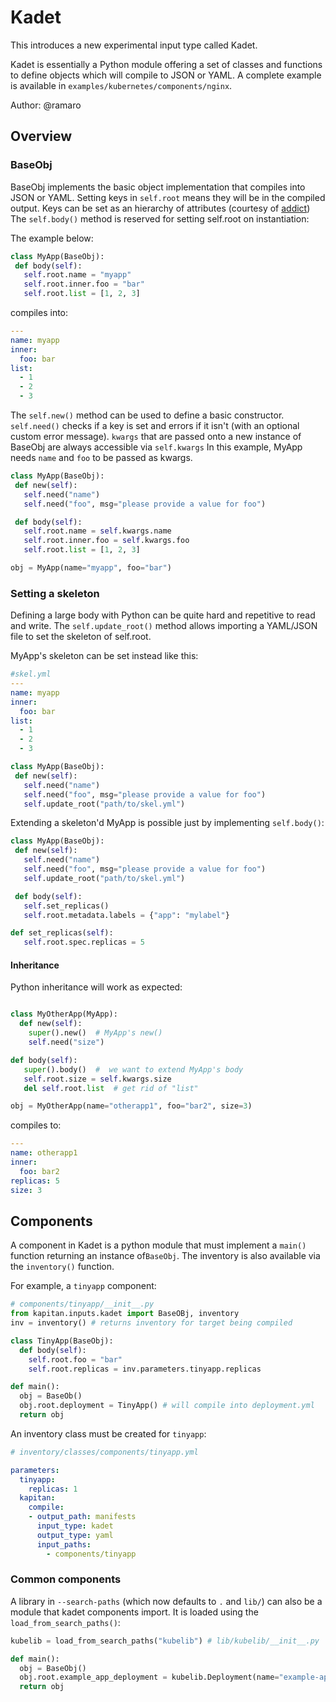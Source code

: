 # Kadet

This introduces a new experimental input type called Kadet.

Kadet is essentially a Python module offering a set of classes and functions to define objects which will compile to JSON or YAML. A complete example is available in `examples/kubernetes/components/nginx`.

Author: @ramaro

## Overview

### BaseObj

BaseObj implements the basic object implementation that compiles into JSON or YAML.
Setting keys in `self.root` means they will be in the compiled output. Keys can be set as an hierarchy of attributes (courtesy of [addict](https://github.com/mewwts/addict))
The `self.body()` method is reserved for setting self.root on instantiation:

The example below:

```python
class MyApp(BaseObj):
 def body(self):
   self.root.name = "myapp"
   self.root.inner.foo = "bar"
   self.root.list = [1, 2, 3]
```

compiles into:

```yaml
---
name: myapp
inner:
  foo: bar
list:
  - 1
  - 2
  - 3
```

The `self.new()` method can be used to define a basic constructor.
`self.need()` checks if a key is set and errors if it isn't (with an optional custom error message).
`kwargs` that are passed onto a new instance of BaseObj are always accessible via `self.kwargs`
In this example, MyApp needs `name` and `foo` to be passed as kwargs.

```python
class MyApp(BaseObj):
 def new(self):
   self.need("name")
   self.need("foo", msg="please provide a value for foo")

 def body(self):
   self.root.name = self.kwargs.name
   self.root.inner.foo = self.kwargs.foo
   self.root.list = [1, 2, 3]

obj = MyApp(name="myapp", foo="bar")
```

### Setting a skeleton

Defining a large body with Python can be quite hard and repetitive to read and write.
The `self.update_root()` method allows importing a YAML/JSON file to set the skeleton of self.root.

MyApp's skeleton can be set instead like this:

```yaml
#skel.yml
---
name: myapp
inner:
  foo: bar
list:
  - 1
  - 2
  - 3
```

```python
class MyApp(BaseObj):
 def new(self):
   self.need("name")
   self.need("foo", msg="please provide a value for foo")
   self.update_root("path/to/skel.yml")
```

Extending a skeleton'd MyApp is possible just by implementing `self.body()`:

```python
class MyApp(BaseObj):
 def new(self):
   self.need("name")
   self.need("foo", msg="please provide a value for foo")
   self.update_root("path/to/skel.yml")

 def body(self):
   self.set_replicas()
   self.root.metadata.labels = {"app": "mylabel"}

def set_replicas(self):
   self.root.spec.replicas = 5
```

#### Inheritance

Python inheritance will work as expected:

```python

class MyOtherApp(MyApp):
  def new(self):
    super().new()  # MyApp's new()
    self.need("size")

def body(self):
   super().body()  #  we want to extend MyApp's body
   self.root.size = self.kwargs.size
   del self.root.list  # get rid of "list"

obj = MyOtherApp(name="otherapp1", foo="bar2", size=3)
```

compiles to:

```yaml
---
name: otherapp1
inner:
  foo: bar2
replicas: 5
size: 3
```

## Components

A component in Kadet is a python module that must implement a `main()` function returning an instance of`BaseObj`. The inventory is also available via the `inventory()` function.

For example, a `tinyapp` component:

```python
# components/tinyapp/__init__.py
from kapitan.inputs.kadet import BaseOBj, inventory
inv = inventory() # returns inventory for target being compiled

class TinyApp(BaseObj):
  def body(self):
    self.root.foo = "bar"
    self.root.replicas = inv.parameters.tinyapp.replicas

def main():
  obj = BaseOb()
  obj.root.deployment = TinyApp() # will compile into deployment.yml
  return obj
```

An inventory class must be created for `tinyapp`:

```yaml
# inventory/classes/components/tinyapp.yml

parameters:
  tinyapp:
    replicas: 1
  kapitan:
    compile:
    - output_path: manifests
      input_type: kadet
      output_type: yaml
      input_paths:
        - components/tinyapp
```

### Common components

A library in `--search-paths` (which now defaults to `.` and `lib/`) can also be a module that kadet components import. It is loaded using the `load_from_search_paths()`:

```python
kubelib = load_from_search_paths("kubelib") # lib/kubelib/__init__.py

def main():
  obj = BaseObj()
  obj.root.example_app_deployment = kubelib.Deployment(name="example-app")
  return obj
```
